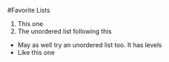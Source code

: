 #Favorite Lists
1. This one
2. The unordered list following this

* May as well try an unordered list too. It has levels
 * Like this one  
